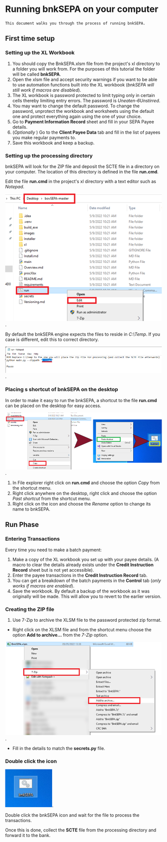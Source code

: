 Running bnkSEPA on your computer
================================

`This document walks you through the process of running bnkSEPA.`

## First time setup

### Setting up the XL Workbook

1. You should copy the BnkSEPA.xlsm file from the project's xl directory to a folder you will work from. For the purposes of this tutorial the folder will be called **bnkSEPA**.
2. Open the xlsm file and accept security warnings if you want to be able to use automation functions built into the XL workbook (*bnkSEPA will still work if macros are disabled*).
3. The XL workbook is password protected to limit typing only in certain cells thereby limiting entry errors. The password is *Uneaten-6Unstirred*.
4. You may want to change the default password. To change the password, unprotect the workbook and worksheets using the default one and protect everything again using the one of your choice.
5. Go to **Payment Information Record** sheet and fill in your SEPA Payee details.
6. (*Optionally* ) Go to the **Client Payee Data** tab and fill in the list of payees you make regular payments to.
7. Save this workbook and keep a backup.


### Setting up the processing directory

bnkSEPA will look for the ZIP file and deposit the SCTE file in a directory on your computer. The location of this directory is defined in the file **run.cmd**.

Edit the file **run.cmd** in the project's xl directory with a text editor such as *Notepad*.

![Edit run.cmd](./images/Run--003.PNG "Edit run\.cmd").

By default the bnkSEPA engine expects the files to reside in *C:\Temp*. If you case is different, edit this to correct directory.  

![Change processing directory](./images/Run--004.PNG "Change processing directory").


### Placing s shortcut of bnkSEPA on the desktop

In order to make it easy to run the bnkSEPA, a shortcut to the file **run.cmd** can be placed on the desktop for easy access. 

![bnkSEPA Shortcut](./images/Run--005.PNG "Place bnkSEPA shortcut on Desktop").

1. In File explorer right click on **run.cmd** and choose the option *Copy* from the shortcut menu.
2. Right click anywhere on the desktop, right click and choose the option *Past shortcut* from the shortcut menu.
3. Right click on the icon and choose the *Rename* option to change its name to bnkSEPA.



## Run Phase

### Entering Transactions

Every time you need to make a batch payment:

1. Make a copy of the XL workbook you set up with your payee details. (A macro to clear the details already exists under the **Credit Instruction Record** sheet but is not yet accessible).
2. Enter the payee transactions in the **Credit Instruction Record** tab.
3. You can get a breakdown of the batch payments in the **Control** tab (*only works if macros are enabled*).
4. Save the workbook. By default a backup of the workbook as it was originally will be made. This will allow you to revert to the earlier version.

### Creating the ZIP file

1. Use 7-Zip to archive the XLSM file to the password protected zip format.
  - Right click on the XLSM file and from the shortcut menu choose the option **Add to archive...** from the *7-Zip* option.

![Open 7-ZIP](./images/Run--001.PNG "Open 7-Zip on this XL workbook").

  - Fill in the details to match the **secrets.py** file.


### Double click the icon

![Click the bnkSEPA icon](./images/Run--006.PNG "click the icon").

Double click the bnkSEPA icon and wait for the file to process the transactions.

Once this is done, collect the **SCTE** file from the processing directory and forward it to the bank.

